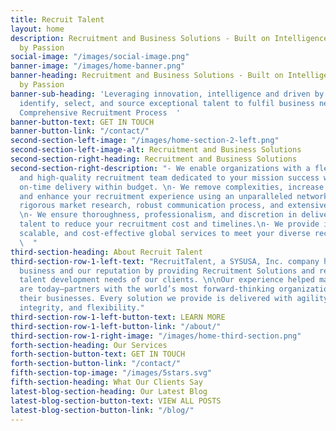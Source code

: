 ```yaml
---
title: Recruit Talent
layout: home
description: Recruitment and Business Solutions - Built on Intelligence and driven
  by Passion
social-image: "/images/social-image.png"
banner-image: "/images/home-banner.png"
banner-heading: Recruitment and Business Solutions - Built on Intelligence and driven
  by Passion
banner-sub-heading: 'Leveraging innovation, intelligence and driven by Passion to
  identify, select, and source exceptional talent to fulfil business needs using a
  Comprehensive Recruitment Process  '
banner-button-text: GET IN TOUCH
banner-button-link: "/contact/"
second-section-left-image: "/images/home-section-2-left.png"
second-section-left-image-alt: Recruitment and Business Solutions
second-section-right-heading: Recruitment and Business Solutions
second-section-right-description: "- We enable organizations with a flexible, reliable,
  and high-quality recruitment team dedicated to your mission success while ensuring
  on-time delivery within budget. \n- We remove complexities, increase efficiency,
  and enhance your recruitment experience using an unparalleled network of candidates,
  rigorous market research, robust communication process, and extensive industry knowledge.
  \n- We ensure thoroughness, professionalism, and discretion in delivering top-tier
  talent to reduce your recruitment cost and timelines.\n- We provide innovative,
  scalable, and cost-effective global services to meet your diverse recruitment needs
  \  "
third-section-heading: About Recruit Talent
third-section-row-1-left-text: "RecruitTalent, a SYSUSA, Inc. company has built its
  business and our reputation by providing Recruitment Solutions and realizing the
  talent development needs of our clients. \n\nOur experience helped make us who we
  are today—partners with the world’s most forward-thinking organizations, that power
  their businesses. Every solution we provide is delivered with agility, scale, quality,
  integrity, and flexibility."
third-section-row-1-left-button-text: LEARN MORE
third-section-row-1-left-button-link: "/about/"
third-section-row-1-right-image: "/images/home-third-section.png"
forth-section-heading: Our Services
forth-section-button-text: GET IN TOUCH
forth-section-button-link: "/contact/"
fifth-section-top-image: "/images/5stars.svg"
fifth-section-heading: What Our Clients Say
latest-blog-section-heading: Our Latest Blog
latest-blog-section-button-text: VIEW ALL POSTS
latest-blog-section-button-link: "/blog/"
---
```


